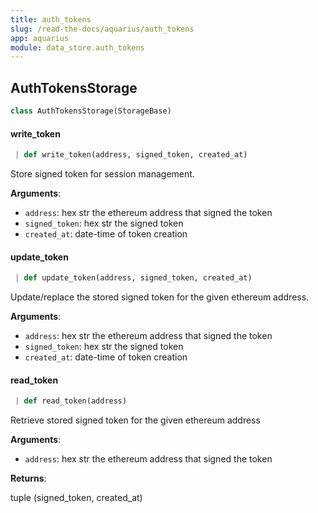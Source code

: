 ```yaml
---
title: auth_tokens
slug: /read-the-docs/aquarius/auth_tokens
app: aquarius
module: data_store.auth_tokens
---
```

## AuthTokensStorage

```python
class AuthTokensStorage(StorageBase)
```

#### write\_token

```python
 | def write_token(address, signed_token, created_at)
```

Store signed token for session management.

**Arguments**:

- `address`: hex str the ethereum address that signed the token
- `signed_token`: hex str the signed token
- `created_at`: date-time of token creation

#### update\_token

```python
 | def update_token(address, signed_token, created_at)
```

Update/replace the stored signed token for the given ethereum address.

**Arguments**:

- `address`: hex str the ethereum address that signed the token
- `signed_token`: hex str the signed token
- `created_at`: date-time of token creation

#### read\_token

```python
 | def read_token(address)
```

Retrieve stored signed token for the given ethereum address

**Arguments**:

- `address`: hex str the ethereum address that signed the token

**Returns**:

tuple (signed_token, created_at)

